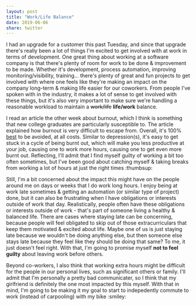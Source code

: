 ```yaml
---
layout: post
title: "Work/Life Balance"
date: 2019-06-06
share: twitter
---
```

<p>I had an upgrade for a customer this past Tuesday, and since that upgrade there's really been a lot of things I'm excited to get involved with at work in terms of development. One great thing about working at a software company is that there's plenty of room for work to be done & improvement to be made. Whether it's development, process automation, improving monitoring/visibility, training... there's plenty of great and fun projects to get involved with where one feels like they're making an impact on the company long-term & making life easier for our coworkers. From people I've spoken with in the industry, it makes a lot of sense to get involved with these things, but it's also very important to make sure we're handling a reasonable workload to maintain a <strike>work/life</strike> <strong>life/work</strong> balance.</p>

<p>I read an article the other week about burnout, which I think is something that new college graduates are particularly susceptible to. The article explained how burnout is very difficult to escape from. Overall, it's 100% <u>best</u> to be avoided, at all costs. Similar to depression(s), it's easy to get stuck in a cycle of being burnt out, which will make you less productive at your job, causing one to work more hours, causing one to get even more burnt out. Reflecting, I'll admit that I find myself guilty of working a bit too often sometimes, but I've been good about catching myself & taking breaks from working a lot of hours at just the right times :thumbsup:</p>

<p>Still, I'm a bit concerned about the impact this might have on the people around me on days or weeks that I do work long hours. I enjoy being at work late sometimes & getting an automation (or similar type of project) done, but it can also be frustrating when I have obligations or interests outside of work that day. Realistically, people often have these obligations or interests outside of work - that's part of someone living a healthy & balanced life. There are cases where staying late can be concerning, because people will feel obligated to skip out of those extracurriculars that keep them motivated & excited about life. Maybe one of us is just staying late because we wouldn't be doing anything else, but then someone else stays late because they feel like they should be doing that same? To me, it just doesn't feel right. With that, I'm going to promise myself <strong>not to feel guilty</strong> about leaving work before others.</p>

<p>Beyond co-workers, I also think that working extra hours might be difficult for the people in our personal lives, such as significant others or family. I'll admit that I'm personally a pretty bad communicater, so I think that my girlfriend is definitely the one most impacted by this myself. With that in mind, I'm going to be making it my goal to start to indepedently commute to work (instead of carpooling) with my bike :smiley:</p>
